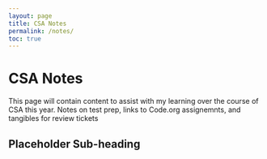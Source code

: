 ```yaml
---
layout: page
title: CSA Notes
permalink: /notes/
toc: true
---
```


# CSA Notes
This page will contain content to assist with my learning over the course of CSA this year. Notes on test prep, links to Code.org assignemnts, and tangibles for review tickets

## Placeholder Sub-heading 


